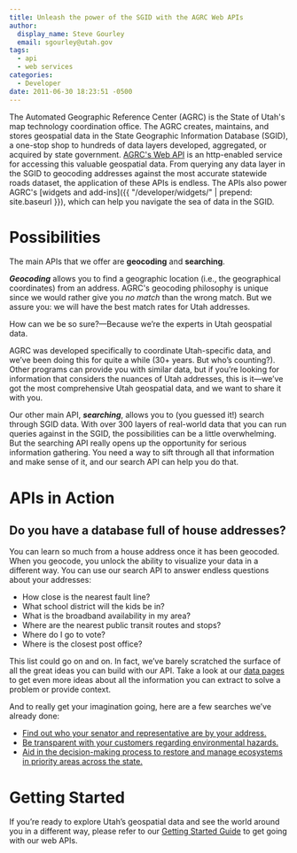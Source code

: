 ```yaml
---
title: Unleash the power of the SGID with the AGRC Web APIs
author:
  display_name: Steve Gourley
  email: sgourley@utah.gov
tags:
  - api
  - web services
categories:
  - Developer
date: 2011-06-30 18:23:51 -0500
---
```

<i class="fas fa-2x fa-fw fa-magic"></i> The Automated Geographic Reference Center (AGRC) is the State of Utah's map technology coordination office. The AGRC creates, maintains, and stores geospatial data in the State Geographic Information Database (SGID), a one-stop shop to hundreds of data layers developed, aggregated, or acquired by state government. [AGRC's Web API](http://api.mapserv.utah.gov) is an http-enabled service for accessing this valuable geospatial data. 
From querying any data layer in the SGID to geocoding addresses against the most accurate statewide roads dataset, the application of these APIs is endless. The APIs also power AGRC's [widgets and add-ins]({{ "/developer/widgets/" | prepend: site.baseurl }}), which can help you navigate the sea of data in the SGID.

# Possibilities
The main APIs that we offer are **geocoding** and **searching**.

_**Geocoding**_ allows you to find a geographic location (i.e., the geographical coordinates) from an address. AGRC's geocoding philosophy is unique since we would rather give you _no match_ than the wrong match. But we assure you: we will have the best match rates for Utah addresses.

How can we be so sure?—Because we’re the experts in Utah geospatial data. 

AGRC was developed specifically to coordinate Utah-specific data, and we’ve been doing this for quite a while (30+ years. But who’s counting?). Other programs can provide you with similar data, but if you’re looking for information that considers the nuances of Utah addresses, this is it—we’ve got the most comprehensive Utah geospatial data, and we want to share it with you. 

Our other main API, _**searching**_, allows you to (you guessed it!) search through SGID data. With over 300 layers of real-world data that you can run queries against in the SGID, the possibilities can be a little overwhelming. But the searching API really opens up the opportunity for serious information gathering. You need a way to sift through all that information and make sense of it, and our search API can help you do that.

# APIs in Action
## Do you have a database full of house addresses?
You can learn so much from a house address once it has been geocoded. When you geocode, you unlock the ability to visualize your data in a different way. You can use our search API to answer endless questions about your addresses: 
  * How close is the nearest fault line?
  * What school district will the kids be in?
  * What is the broadband availability in my area?
  * Where are the nearest public transit routes and stops?
  * Where do I go to vote?
  * Where is the closest post office?

This list could go on and on. In fact, we’ve barely scratched the surface of all the great ideas you can build with our API. Take a look at our [data pages](https://gis.utah.gov/data/) to get even more ideas about all the information you can extract to solve a problem or provide context. 

And to really get your imagination going, here are a few searches we’ve already done:
  * [Find out who your senator and representative are by your address.](http://le.utah.gov/GIS/findDistrict.jsp)
  * [Be transparent with your customers regarding environmental hazards.](http://enviro.deq.utah.gov/)
  * [Aid in the decision-making process to restore and manage ecosystems in priority areas across the state.](http://wri.utah.gov/)

# Getting Started
If you’re ready to explore Utah’s geospatial data and see the world around you in a different way, please refer to our [Getting Started Guide](https://developer.mapserv.utah.gov/StartupGuide) to get going with our web APIs.
